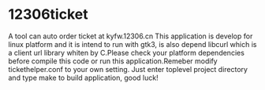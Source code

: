 # 12306ticket
A tool can auto order ticket at kyfw.12306.cn
This application is develop for linux platform and it is intend to run with gtk3, is also depend libcurl which is a client url library whiten by C.Please check your platform dependencies before compile this code or run this application.Remeber modify tickethelper.conf to your own setting.
Just enter toplevel project directory and type make to build application, good luck!
